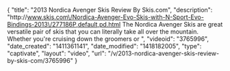 {
    "title": "2013 Nordica Avenger Skis Review By Skis.com",
    "description": "http:\/\/www.skis.com\/Nordica-Avenger-Evo-Skis-with-N-Sport-Evo-Bindings-2013\/277186P,default,pd.html  The Nordica Avenger Skis are great versatile pair of skis that you can literally take all over the mountain. Whether you're cruising down the groomers or ",
    "videoid": "3765996",
    "date_created": "1411361141",
    "date_modified": "1418182005",
    "type": "captivate",
    "layout": "video",
    "url": "\/v\/2013-nordica-avenger-skis-review-by-skis-com\/3765996"
}